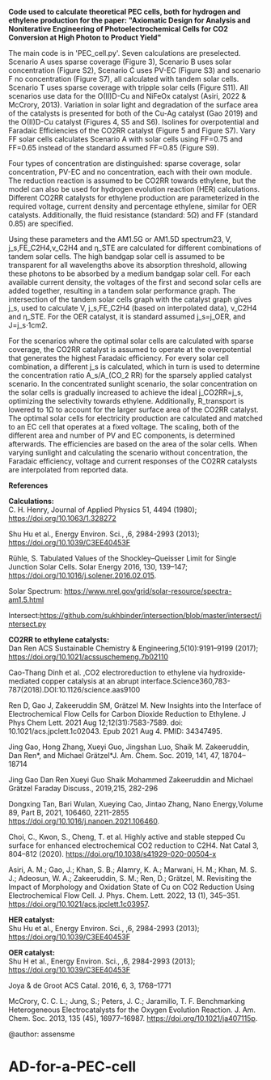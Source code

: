 **Code used to calculate theoretical PEC cells, both for hydrogen and ethylene production for the paper: 
"Axiomatic Design for Analysis and Noniterative Engineering of Photoelectrochemical Cells for CO2 Conversion at High Photon to Product Yield"**

The main code is in 'PEC_cell.py'. Seven calculations are preselected. Scenario A uses sparse coverage (Figure 3), Scenario B uses solar concentration (Figure S2), Scenario C uses PV-EC (Figure S3) and scenario F no concentration (Figure S7), all calculated with tandem solar cells. Scenario T uses sparse coverage with tripple solar cells (Figure S11). All scenarios use data for the O(II)D-Cu and NiFeOx catalyst (Asiri, 2022 & McCrory, 2013). Variation in solar light and degradation of the surface area of the catalysts is presented for both of the Cu-Ag catalyst (Gao 2019) and the O(II)D-Cu catalyst (Figures 4, S5 and S6). Isolines for overpotential and Faradaic Efficiencies of the CO2RR catalyst (Figure 5 and Figure S7).  Vary FF solar cells calculates Scenario A with solar cells using FF=0.75 and FF=0.65 instead of the standard assumed FF=0.85 (Figure S9).    

Four types of concentration are distinguished: sparse coverage, solar concentration, PV-EC and no concentration, each with their own module. 
The reduction reaction is assumed to be CO2RR towards ethylene, but the model can also be used for hydrogen evolution reaction (HER) calculations. 
Different CO2RR catalysts for ethylene production are parameterized in the required voltage, current density and percentage ethylene, similar for OER catalysts.
Additionally, the fluid resistance (standard: 5Ω) and FF (standard 0.85) are specified. 

Using these parameters and the AM1.5G or AM1.5D spectrum23, V, j_s,FE_C2H4,ν_C2H4 and η_STE are calculated for different combinations of tandem solar cells. 
The high bandgap solar cell is assumed to be transparent for all wavelengths above its absorption threshold, allowing these photons to be absorbed by a medium bandgap solar cell. For each available current density, the voltages of the first and second solar cells are added together, resulting in a tandem solar performance graph. The intersection of the tandem solar cells graph with the catalyst graph gives j_s, used to calculate V, j_s,FE_C2H4 (based on interpolated data), ν_C2H4 and η_STE. For the OER catalyst, it is standard assumed j_s=j_OER, and J=j_s⋅1cm2. 

For the scenarios where the optimal solar cells are calculated with sparse coverage, the CO2RR catalyst is assumed to operate at the overpotential that generates the highest Faradaic efficiency. For every solar cell combination, a different j_s is calculated, which in turn is used to determine the concentration ratio A_s/A_(CO_2 RR) for the sparsely applied catalyst scenario. In the concentrated sunlight scenario, the solar concentration on the solar cells is gradually increased to achieve the ideal j_CO2RR=j_s, optimizing the selectivity towards ethylene. Additionally, R_transport is lowered to 1Ω to account for the larger surface area of the CO2RR catalyst. The optimal solar cells for electricity production are calculated and matched to an EC cell that operates at a fixed voltage. The scaling, both of the different area and number of PV and EC components, is determined afterwards. The efficiencies are based on the area of the solar cells. 
When varying sunlight and calculating the scenario without concentration, the Faradaic  efficiency, voltage and current responses of the CO2RR catalysts are interpolated from reported data.

**References**

**Calculations:**  
C. H. Henry, Journal of Applied Physics 51, 4494 (1980); https://doi.org/10.1063/1.328272

Shu Hu et al., Energy Environ. Sci., ,6, 2984-2993 (2013); https://doi.org/10.1039/C3EE40453F

Rühle, S. Tabulated Values of the Shockley–Queisser Limit for Single Junction Solar Cells. Solar Energy 2016, 130, 139–147; https://doi.org/10.1016/j.solener.2016.02.015.

Solar Spectrum: https://www.nrel.gov/grid/solar-resource/spectra-am1.5.html  

Intersect:https://github.com/sukhbinder/intersection/blob/master/intersect/intersect.py

**CO2RR to ethylene catalysts:**  
Dan Ren ACS Sustainable Chemistry & Engineering,5(10):9191–9199 (2017); https://doi.org/10.1021/acssuschemeng.7b02110

Cao-Thang Dinh et al. ,CO2 electroreduction to ethylene via hydroxide-mediated copper catalysis at an abrupt interface.Science360,783-787(2018).DOI:10.1126/science.aas9100

Ren D, Gao J, Zakeeruddin SM, Grätzel M. New Insights into the Interface of Electrochemical Flow Cells for Carbon Dioxide Reduction to Ethylene. J Phys Chem Lett. 2021 Aug 12;12(31):7583-7589. doi: 10.1021/acs.jpclett.1c02043. Epub 2021 Aug 4. PMID: 34347495.

Jing Gao, Hong Zhang, Xueyi Guo, Jingshan Luo, Shaik M. Zakeeruddin, Dan Ren*, and Michael Grätzel*J. Am. Chem. Soc. 2019, 141, 47, 18704–18714

Jing Gao  Dan Ren Xueyi Guo Shaik Mohammed Zakeeruddin and  Michael Grätzel  Faraday Discuss., 2019,215, 282-296

Dongxing Tan, Bari Wulan, Xueying Cao, Jintao Zhang, Nano Energy,Volume 89, Part B, 2021, 106460, 2211-2855 https://doi.org/10.1016/j.nanoen.2021.106460.

Choi, C., Kwon, S., Cheng, T. et al. Highly active and stable stepped Cu surface for enhanced electrochemical CO2 reduction to C2H4. Nat Catal 3, 804–812 (2020). https://doi.org/10.1038/s41929-020-00504-x

Asiri, A. M.; Gao, J.; Khan, S. B.; Alamry, K. A.; Marwani, H. M.; Khan, M. S. J.; Adeosun, W. A.; Zakeeruddin, S. M.; Ren, D.; Grätzel, M. Revisiting the Impact of Morphology and Oxidation State of Cu on CO2 Reduction Using Electrochemical Flow Cell. J. Phys. Chem. Lett. 2022, 13 (1), 345–351. https://doi.org/10.1021/acs.jpclett.1c03957.

**HER catalyst:**  
Shu Hu et al., Energy Environ. Sci., ,6, 2984-2993 (2013); https://doi.org/10.1039/C3EE40453F

**OER catalyst:**  
Shu H et al., Energy Environ. Sci., ,6, 2984-2993 (2013); https://doi.org/10.1039/C3EE40453F

Joya & de Groot ACS Catal. 2016, 6, 3, 1768–1771

McCrory, C. C. L.; Jung, S.; Peters, J. C.; Jaramillo, T. F. Benchmarking Heterogeneous Electrocatalysts for the Oxygen Evolution Reaction. J. Am. Chem. Soc. 2013, 135 (45), 16977–16987. https://doi.org/10.1021/ja407115p.  





@author: assensme

# AD-for-a-PEC-cell
